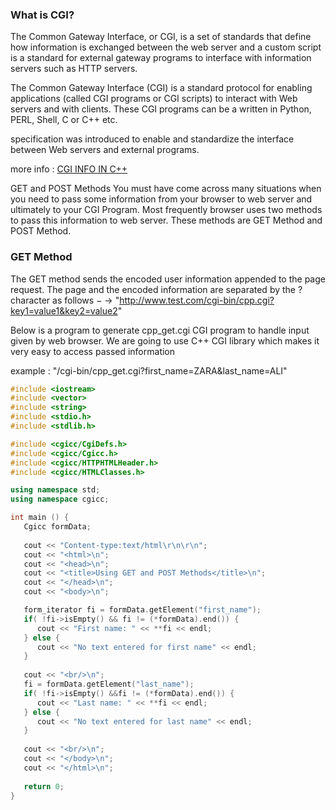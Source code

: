 

















### What is CGI?

The Common Gateway Interface, or CGI, is a set of standards that define how information is exchanged between the web server and a custom script
is a standard for external gateway programs to interface with information servers such as HTTP servers.

The Common Gateway Interface (CGI) is a standard protocol for enabling applications (called CGI programs or CGI scripts) to interact with Web servers and with clients. These CGI programs can be a written in Python, PERL, Shell, C or C++ etc.

specification was introduced to enable and standardize the interface between Web servers and external programs.

more info : [CGI INFO IN C++](https://tutorialspoint.com/cplusplus/cpp_web_programming.htm)

GET and POST Methods
You must have come across many situations when you need to pass some information from your browser to web server and ultimately to your CGI Program. Most frequently browser uses two methods to pass this information to web server. These methods are GET Method and POST Method.

### GET Method

The GET method sends the encoded user information appended to the page request. The page and the encoded information are separated by the ? character as follows −
-> "http://www.test.com/cgi-bin/cpp.cgi?key1=value1&key2=value2"


Below is a program to generate cpp_get.cgi CGI program to handle input given by web browser. We are going to use C++ CGI library which makes it very easy to access passed information 

example : "/cgi-bin/cpp_get.cgi?first_name=ZARA&last_name=ALI"

```c++
#include <iostream>
#include <vector>  
#include <string>  
#include <stdio.h>  
#include <stdlib.h> 

#include <cgicc/CgiDefs.h> 
#include <cgicc/Cgicc.h> 
#include <cgicc/HTTPHTMLHeader.h> 
#include <cgicc/HTMLClasses.h>  

using namespace std;
using namespace cgicc;

int main () {
   Cgicc formData;
   
   cout << "Content-type:text/html\r\n\r\n";
   cout << "<html>\n";
   cout << "<head>\n";
   cout << "<title>Using GET and POST Methods</title>\n";
   cout << "</head>\n";
   cout << "<body>\n";

   form_iterator fi = formData.getElement("first_name");  
   if( !fi->isEmpty() && fi != (*formData).end()) {  
      cout << "First name: " << **fi << endl;  
   } else {
      cout << "No text entered for first name" << endl;  
   }
   
   cout << "<br/>\n";
   fi = formData.getElement("last_name");  
   if( !fi->isEmpty() &&fi != (*formData).end()) {  
      cout << "Last name: " << **fi << endl;  
   } else {
      cout << "No text entered for last name" << endl;  
   }
   
   cout << "<br/>\n";
   cout << "</body>\n";
   cout << "</html>\n";
   
   return 0;
}
```







